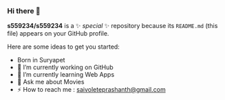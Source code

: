 ### Hi there 👋


**s559234/s559234** is a ✨ _special_ ✨ repository because its `README.md` (this file) appears on your GitHub profile.

Here are some ideas to get you started:

-  Born in Suryapet
- 🔭 I’m currently working on GitHub
- 🌱 I’m currently learning Web Apps
- 💬 Ask me about Movies
- ⚡ How to reach me : saivoleteprashanth@gmail.com

